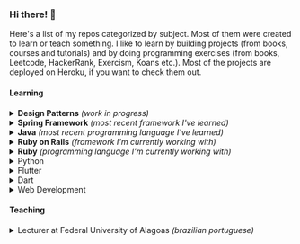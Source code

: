 ### Hi there! 👋

Here's a list of my repos categorized by subject. Most of them were created to learn or teach something. I like to learn by building projects (from books, courses and tutorials) and by doing programming exercises (from books, Leetcode, HackerRank, Exercism, Koans etc.). Most of the projects are deployed on Heroku, if you want to check them out.

#### Learning

<details>
  <summary><strong>Design Patterns</strong> <em>(work in progress)</em></summary>
  
- Book: Eric Freeman, Elisabeth Robson - Head First Design Patterns — [hfdp2e](https://github.com/theagoliveira/hfdp2e)
</details>

<details>
  <summary><strong>Spring Framework</strong> <em>(most recent framework I've learned)</em></summary>
  
- Course: John Thompson - Spring Framework 5: Beginner to Guru
  - [spring5-mvc-rest](https://github.com/theagoliveira/spring5-mvc-rest)
  - [spring5-webflux-rest](https://github.com/theagoliveira/spring5-webflux-rest)
  - [spring5-restdocs](https://github.com/theagoliveira/spring5-restdocs)
  - [spring5-rest-client-examples](https://github.com/theagoliveira/spring5-rest-client-examples)
  - [spring5-jokes-app](https://github.com/theagoliveira/spring5-jokes-app)
  - [spring5-web-app](https://github.com/theagoliveira/spring5-web-app)
  - [spring5-recipe-app](https://github.com/theagoliveira/spring5-recipe-app)
  - [spring5-recipe-app-mongo](https://github.com/theagoliveira/spring5-recipe-app-mongo)
  - [spring5-pet-clinic](https://github.com/theagoliveira/spring5-pet-clinic)
  - [spring5-di](https://github.com/theagoliveira/spring5-di)
  - [spring5-jms](https://github.com/theagoliveira/spring5-jms)
- Book: Craig Walls - Spring in Action — [sia5-taco-cloud](https://github.com/theagoliveira/sia5-taco-cloud)
- Tutorial: Java Brains - Spring Boot Quick Start — [javabrains-course-api](https://github.com/theagoliveira/javabrains-course-api)
- Tutorial: Amigoscode - Spring Boot Tutorial — [amigoscode-spring-demo](https://github.com/theagoliveira/amigoscode-spring-demo)
- Tutorial: AlgaWorks - Unit Testing Controllers with Spring MockMVC — [algaworks-testes-mockmvc](https://github.com/theagoliveira/algaworks-testes-mockmvc)
- Tutorial: AlgaWorks - How to Create a REST API with Spring Boot — [algaworks-algacrm-api](https://github.com/theagoliveira/algaworks-algacrm-api)
</details>

<details>
  <summary><strong>Java</strong> <em>(most recent programming language I've learned)</em></summary>

- Book: Herbert Schildt - Java: A Beginner's Guide — [java-beginners-guide](https://github.com/theagoliveira/java-beginners-guide)
- Book: Bryson Payne - Learn Java the Easy Way — [learn-java-the-easy-way](https://github.com/theagoliveira/learn-java-the-easy-way)
- Exercises: Exercism - Java track — [exercism-java](https://github.com/theagoliveira/exercism-java)
</details>

<details>
  <summary><strong>Ruby on Rails</strong> <em>(framework I'm currently working with)</em></summary>
  
- Book: Michael Hartl - Ruby on Rails Tutorial
  - [hello-app](https://github.com/theagoliveira/hello-app)
  - [toy-app](https://github.com/theagoliveira/toy-app)
  - [sample_app](https://github.com/theagoliveira/sample_app)
- Tutorial: Andy Leverenz - Build your first Rails app — [rails-demo-blog](https://github.com/theagoliveira/rails-demo-blog)
</details>

<details>
  <summary><strong>Ruby</strong> <em>(programming language I'm currently working with)</em></summary>
  
- Advent of Code 2021 _(most of my answers were written in Ruby)_ — [advent-of-code-2021](https://github.com/theagoliveira/advent-of-code-2021)
- Exercises: Exercism - Ruby track — [exercism-ruby](https://github.com/theagoliveira/exercism-ruby)
- Exercises: Ruby Koans — [ruby-koans](https://github.com/theagoliveira/ruby-koans) _(forked from edgecase)_
</details>

<details>
  <summary>Python</summary>
  
- Exercises: Python Koans — [python-koans](https://github.com/theagoliveira/python-koans) _(forked from gregmalcolm)_
- Exercises: Python Sandbox — [python-sandbox](https://github.com/theagoliveira/python-sandbox) _(forked from bradtraversy)_
</details>

<details>
  <summary>Flutter</summary>
  
- Course: Angela Yu - The Complete Flutter Development Bootcamp _(work in progress)_
  - [i-am-rich-flutter](https://github.com/theagoliveira/i-am-rich-flutter)
  - [i-am-poor-flutter](https://github.com/theagoliveira/i-am-poor-flutter)
  - [xylophone-flutter](https://github.com/theagoliveira/xylophone-flutter)
  - [quizzler-flutter](https://github.com/theagoliveira/quizzler-flutter)
  - [mi-card-flutter](https://github.com/theagoliveira/mi-card-flutter)
  - [magic-8-ball-flutter](https://github.com/theagoliveira/magic-8-ball-flutter)
  - [dicee-flutter](https://github.com/theagoliveira/dicee-flutter)
- Tutorial: Flutter Team - Write your first Flutter app — [startup-namer](https://github.com/theagoliveira/startup-namer)
- Tutorial: The Net Ninja - Flutter Tutorial for Beginners — [flutter-tutorial-for-beginners](https://github.com/theagoliveira/flutter-tutorial-for-beginners)
</details>

<details>
  <summary>Dart</summary>

- Exercises: Exercism - Dart track — [exercism-dart](https://github.com/theagoliveira/exercism-dart)
</details>

<details>
  <summary>Web Development</summary>

- Tutorial: The Net Ninja - JavaScript Tutorials for Beginners — [javascript-tutorials-for-beginners](https://github.com/theagoliveira/javascript-tutorials-for-beginners)
- Tutorial: The Net Ninja - HTML & CSS Crash Course Tutorial — [html-and-css-crash-course](https://github.com/theagoliveira/html-and-css-crash-course)
- Tutorial: JavaScript Mastery - HTML in One Hour — [html-in-one-hour](https://github.com/theagoliveira/html-in-one-hour)
</details>

#### Teaching

<details>
  <summary>Lecturer at Federal University of Alagoas <em>(brazilian portuguese)</em></summary>

- Introduction to Python and OOP (2020) — [sisb093-2020ple](https://github.com/theagoliveira/sisb093-2020ple) _(remote classes)_
- Introduction to mobile development with Flutter (2020) — [sisb020-2020ple](https://github.com/theagoliveira/sisb020-2020ple) _(remote classes)_
- C programming and data structures (2019) — [sisb087-20192](https://github.com/theagoliveira/sisb087-20192)
- Web development with Ruby on Rails and Git fundamentals (2019) — [sisb031-20192](https://github.com/theagoliveira/sisb031-20192)
- Analysis of algorithms (2019) — [sisb014-20192](https://github.com/theagoliveira/sisb014-20192)

</details>
